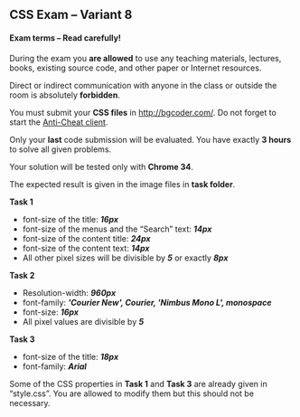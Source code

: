 ## CSS Exam – Variant 8

#### Exam terms – Read carefully!

During the exam you **are allowed** to use any teaching materials, lectures, books, existing source code, and other paper or Internet resources.

Direct or indirect communication with anyone in the class or outside the room is absolutely **forbidden**.

You must submit your **CSS files** in http://bgcoder.com/. Do not forget to start the <a href="http://downloads.academy.telerik.com/svn/public/AntiCheatClient/Telerik-Academy-AntiCheat.zip">Anti-Cheat client</a>.

Only your **last** code submission will be evaluated. You have exactly **3 hours** to solve all given problems.

Your solution will be tested only with **Chrome 34**.

The expected result is given in the image files in **task folder**.

**Task 1**
  * font-size of the title: ***16px***
  * font-size of the menus and the “Search” text: ***14px***
  * font-size of the content title: ***24px***
  * font-size of the content text: ***14px***
  * All other pixel sizes will be divisible by ***5*** or exactly ***8px***

**Task 2**
  * Resolution-width: ***960px***
  * font-family: ***'Courier New', Courier, 'Nimbus Mono L', monospace***
  * font-size: ***16px***
  * All pixel values are divisible by ***5***

**Task 3**
  * font-size of the title: ***18px***
  * font-family: ***Arial***

Some of the CSS properties in **Task 1** and **Task 3** are already given in “style.css”. You are allowed to modify them but this should not be necessary.
